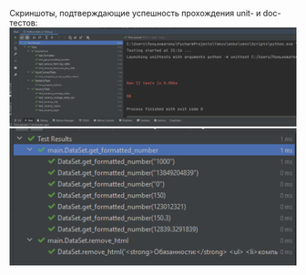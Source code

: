 Скриншоты, подтверждающие успешность прохождения unit- и doc-тестов:
![Alt text](https://github.com/BlessedDrained/Yakovlenko/blob/main/unittests.png "UnitTests")
![Alt text](https://github.com/BlessedDrained/Yakovlenko/blob/main/doctests.png "DocTests")
